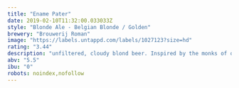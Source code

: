 ```yaml
---
title: "Ename Pater"
date: 2019-02-10T11:32:00.033033Z
style: "Blonde Ale - Belgian Blonde / Golden"
brewery: "Brouwerij Roman"
image: "https://labels.untappd.com/labels/1027123?size=hd"
rating: "3.44"
description: "unfiltered, cloudy blond beer. Inspired by the monks of old. They used to brew beer for their own consumption, but as aware of their obligations, they created a version with less alcohol but a lot of taste. "
abv: "5.5"
ibu: "0"
robots: noindex,nofollow
---
```

